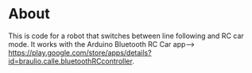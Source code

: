 # About
This is code for a robot that switches between line following and RC car mode. It works with the Arduino Bluetooth RC Car app--> https://play.google.com/store/apps/details?id=braulio.calle.bluetoothRCcontroller. 
